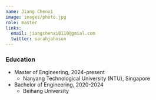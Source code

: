 ```yaml
---
name: Jiang Chenxi
image: images/photo.jpg
role: master
links:
  email: jiangchenxi0110@gmial.com
  twitter: sarahjohnson
---
```


### Education
- Master of Engineering, 2024-present
  - Nanyang Technological University (NTU), Singapore
- Bachelor of Engineering, 2020-2024
  - Beihang University
